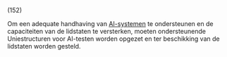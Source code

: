 (152)

Om een adequate handhaving van [AI-systemen](a3.md#^ai-systeem) te ondersteunen en de capaciteiten van de lidstaten te versterken, moeten ondersteunende Uniestructuren voor AI-testen worden opgezet en ter beschikking van de lidstaten worden gesteld.
